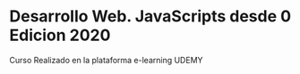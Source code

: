 # Desarrollo Web. JavaScripts desde 0 Edicion 2020
 Curso Realizado en la plataforma e-learning UDEMY
